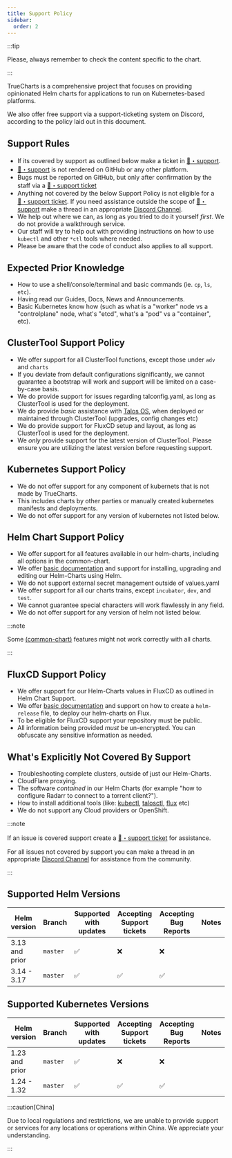 ```yaml
---
title: Support Policy
sidebar:
  order: 2
---
```


:::tip

Please, always remember to check the content specific to the chart.

:::

TrueCharts is a comprehensive project that focuses on providing opinionated Helm charts for applications to run on Kubernetes-based platforms.

We also offer free support via a support-ticketing system on Discord, according to the policy laid out in this document.

## Support Rules

- If its covered by support as outlined below make a ticket in [⁠🎫・support](https://discord.com/channels/830763548678291466/936275413179723826).
- [⁠🎫・support](https://discord.com/channels/830763548678291466/936275413179723826) is not rendered on GitHub or any other platform.
- Bugs must be reported on GitHub, but only after confirmation by the staff via a [⁠🎫・support ticket](https://discord.com/channels/830763548678291466/936275413179723826)
- Anything not covered by the below Support Policy is not eligible for a [⁠🎫・support ticket](https://discord.com/channels/830763548678291466/936275413179723826). If you need assistance outside the scope of [⁠🎫・support](https://discord.com/channels/830763548678291466/936275413179723826) make a thread in an appropriate [Discord Channel](https://discord.gg/tVsPTHWTtr).
- We help out where we can, as long as you tried to do it yourself *first*. We do not provide a walkthrough service.
- Our staff will try to help out with providing instructions on how to use `kubectl` and other `*ctl` tools where needed.
- Please be aware that the code of conduct also applies to all support.

## Expected Prior Knowledge

- How to use a shell/console/terminal and basic commands (ie. `cp`, `ls`, `etc`).
- Having read our Guides, Docs, News and Announcements.
- Basic Kubernetes know how (such as what is a "worker" node vs a "controlplane" node, what's "etcd", what's a "pod" vs a "container", etc).

## ClusterTool Support Policy

- We offer support for all ClusterTool functions, except those under `adv` and `charts`
- If you deviate from default configurations significantly, we cannot guarantee a bootstrap will work and support will be limited on a case-by-case basis.
- We do provide support for issues regarding talconfig.yaml, as long as ClusterTool is used for the deployment.
- We do provide *basic* assistance with [Talos OS](/guides/talos/), when deployed or maintained through ClusterTool (upgrades, config changes etc)
- We do provide support for FluxCD setup and layout, as long as ClusterTool is used for the deployment.
- We *only* provide support for the latest version of ClusterTool. Please ensure you are utilizing the latest version before requesting support.

## Kubernetes Support Policy

- We do not offer support for any component of kubernets that is not made by TrueCharts.
- This includes charts by other parties or manually created kubernetes manifests and deployments.
- We do not offer support for any version of kubernetes not listed below.

## Helm Chart Support Policy

- We offer support for all features available in our helm-charts, including all options in the common-chart.
- We offer [basic documentation](/guides/) and support for installing, upgrading and editing our Helm-Charts using Helm.
- We do not support external secret management outside of values.yaml
- We offer support for all our charts trains, except `incubator`, `dev`, and `test`.
- We cannot guarantee special characters will work flawlessly in any field.
- We do not offer support for any version of helm not listed below.

:::note

Some [(common-chart)](../common/) features might not work correctly with all charts.

:::

## FluxCD Support Policy

- We offer support for our Helm-Charts values in FluxCD as outlined in Helm Chart Support.
- We offer [basic documentation](/guides/fluxcd/) and support on how to create a `helm-release` file, to deploy our helm-charts on Flux.
- To be eligible for FluxCD support your repository must be public.
- All information being provided *must* be un-encrypted. You can obfuscate any sensitive information as needed.

## What's Explicitly Not Covered By Support

- Troubleshooting complete clusters, outside of just our Helm-Charts.
- CloudFlare proxying.
- The software *contained* in our Helm Charts (for example "how to configure Radarr to connect to a torrent client?").
- How to install additional tools (like: [kubectl](https://kubernetes.io/docs/tasks/tools/), [talosctl](https://www.talos.dev/latest/talos-guides/install/talosctl/), [flux](https://fluxcd.io/flux/cmd/) etc)
- We do not support any Cloud providers or OpenShift.

:::note

If an issue is covered support create a [⁠🎫・support ticket](https://discord.com/channels/830763548678291466/936275413179723826) for assistance.

For all issues not covered by support you can make a thread in an appropriate [Discord Channel](https://discord.gg/tVsPTHWTtr) for assistance from the community.

:::

## Supported Helm Versions

| Helm version    | Branch   | Supported with updates | Accepting Support tickets | Accepting Bug Reports | Notes |
| --------------- | -------- | ---------------------- | ------------------------- | --------------------- | ----- |
| 3.13 and prior  | `master` | ✅                     | ❌                        | ❌                    |       |
| 3.14 - 3.17     | `master` | ✅                     | ✅                        | ✅                    |       |

## Supported Kubernetes Versions

| Helm version    | Branch   | Supported with updates | Accepting Support tickets | Accepting Bug Reports | Notes |
| --------------- | -------- | ---------------------- | ------------------------- | --------------------- | ----- |
| 1.23 and prior  | `master` | ✅                     | ❌                        | ❌                    |       |
| 1.24 - 1.32     | `master` | ✅                     | ✅                        | ✅                    |       |

:::caution[China]

Due to local regulations and restrictions, we are unable to provide support or services for any locations or operations within China.
We appreciate your understanding.

:::
